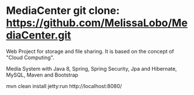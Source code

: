 # MediaCenter git clone: https://github.com/MelissaLobo/MediaCenter.git
Web Project for storage and file sharing. It is based on the concept of "Cloud Computing".

Media System with Java 8, Spring, Spring Security, Jpa and Hibernate, MySQL, Maven and Bootstrap

mvn clean install jetty:run
http://localhost:8080/
